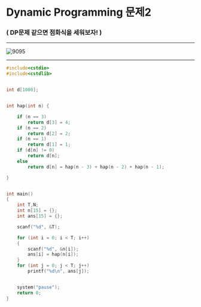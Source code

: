 # Dynamic Programming 문제2

### ( DP문제 같으면 점화식을 세워보자! )

----------------------------------------------------------------------------------------------------------------

![9095](https://user-images.githubusercontent.com/29946480/51743270-7852d100-20df-11e9-824c-d73d569817a8.JPG)


----------------------------------------------------------------------------------------------------------------

```c
#include<cstdio>
#include<cstdlib>


int d[1000];


int hap(int n) { 

	if (n == 3)
		return d[3] = 4;
	if (n == 2)
		return d[2] = 2;
	if (n == 1)
		return d[1] = 1;
	if (d[n] != 0)
		return d[n];
	else
		return d[n] = hap(n - 3) + hap(n - 2) + hap(n - 1);

}


int main()
{
	int T,N;
	int n[15] = {};
	int ans[15] = {};

	scanf("%d", &T);

	for (int i = 0; i < T; i++)
	{
		scanf("%d", &n[i]);
		ans[i] = hap(n[i]);
	}
	for (int j = 0; j < T; j++)
		printf("%d\n", ans[j]);


	system("pause");
	return 0;
}
```
